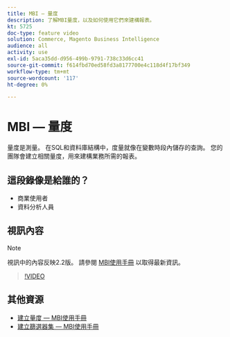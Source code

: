 ```yaml
---
title: MBI — 量度
description: 了解MBI量度，以及如何使用它們來建構報表。
kt: 5725
doc-type: feature video
solution: Commerce, Magento Business Intelligence
audience: all
activity: use
exl-id: 5aca35dd-d956-499b-9791-738c33d6cc41
source-git-commit: f614fbd70ed58fd3a8177700e4c118d4f17bf349
workflow-type: tm+mt
source-wordcount: '117'
ht-degree: 0%

---
```


# MBI — 量度

量度是測量。 在SQL和資料庫結構中，度量就像在變數時段內儲存的查詢。 您的團隊會建立相關量度，用來建構業務所需的報表。

## 這段錄像是給誰的？

- 商業使用者
- 資料分析人員

## 視訊內容

>[!NOTE]
>
>視訊中的內容反映2.2版。 請參閱 [MBI使用手冊](https://experienceleague.adobe.com/docs/commerce-business-intelligence/mbi/guide-overview.html) 以取得最新資訊。

>[!VIDEO](https://video.tv.adobe.com/v/35980?quality=12&learn=on)

## 其他資源

- [建立量度 — MBI使用手冊](https://experienceleague.adobe.com/docs/commerce-business-intelligence/mbi/build/reports/ess-manage-data-metrics.html)
- [建立篩選器集 — MBI使用手冊](https://experienceleague.adobe.com/docs/commerce-business-intelligence/mbi/build/reports/ess-manage-data-filters.html)
